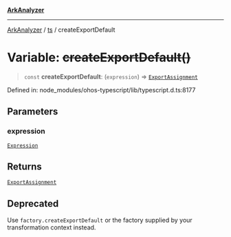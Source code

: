 [**ArkAnalyzer**](../../../../README.md)

***

[ArkAnalyzer](../../../../globals.md) / [ts](../README.md) / createExportDefault

# Variable: ~~createExportDefault()~~

> `const` **createExportDefault**: (`expression`) => [`ExportAssignment`](../interfaces/ExportAssignment.md)

Defined in: node\_modules/ohos-typescript/lib/typescript.d.ts:8177

## Parameters

### expression

[`Expression`](../interfaces/Expression.md)

## Returns

[`ExportAssignment`](../interfaces/ExportAssignment.md)

## Deprecated

Use `factory.createExportDefault` or the factory supplied by your transformation context instead.

